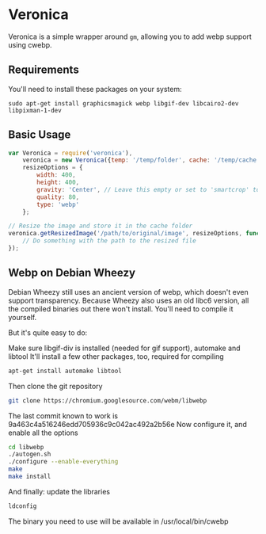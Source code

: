 # Veronica

Veronica is a simple wrapper around `gm`,
allowing you to add webp support using cwebp.

## Requirements

You'll need to install these packages on your system:

    sudo apt-get install graphicsmagick webp libgif-dev libcairo2-dev libpixman-1-dev

## Basic Usage

```js
var Veronica = require('veronica'),
    veronica = new Veronica({temp: '/temp/folder', cache: '/temp/cache'}),
    resizeOptions = {
    	width: 400,
    	height: 400,
    	gravity: 'Center', // Leave this empty or set to 'smartcrop' to use smartcrop
    	quality: 80,
    	type: 'webp'
    };

// Resize the image and store it in the cache folder
veronica.getResizedImage('/path/to/original/image', resizeOptions, function(err, resizedPath) {
	// Do something with the path to the resized file
});
```

## Webp on Debian Wheezy

Debian Wheezy still uses an ancient version of webp, which doesn't even support
transparency. Because Wheezy also uses an old libc6 version, all the compiled
binaries out there won't install. You'll need to compile it yourself.

But it's quite easy to do:


Make sure libgif-div is installed (needed for gif support), automake and libtool
It'll install a few other packages, too, required for compiling

```bash
apt-get install automake libtool
```

Then clone the git repository
```bash
git clone https://chromium.googlesource.com/webm/libwebp
```

The last commit known to work is 9a463c4a516246edd705936c9c042ac492a2b56e
Now configure it, and enable all the options

```bash
cd libwebp
./autogen.sh
./configure --enable-everything
make
make install
```

And finally: update the libraries
```bash
ldconfig
```

The binary you need to use will be available in /usr/local/bin/cwebp
